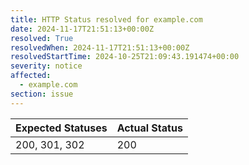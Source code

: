 ```yaml
---
title: HTTP Status resolved for example.com
date: 2024-11-17T21:51:13+00:00Z
resolved: True
resolvedWhen: 2024-11-17T21:51:13+00:00Z
resolvedStartTime: 2024-10-25T21:09:43.191474+00:00
severity: notice
affected:
  - example.com
section: issue
---
```


| Expected Statuses | Actual Status  |
|-------------------|----------------|
| 200, 301, 302 | 200 |
